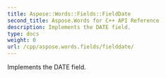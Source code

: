 ```yaml
---
title: Aspose::Words::Fields::FieldDate
second_title: Aspose.Words for C++ API Reference
description: Implements the DATE field. 
type: docs
weight: 0
url: /cpp/aspose.words.fields/fielddate/
---
```


Implements the DATE field. 

